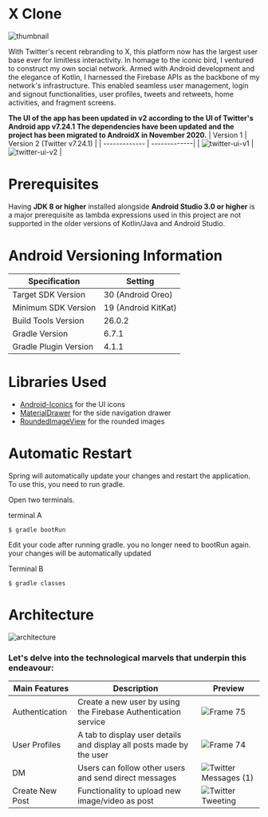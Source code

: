 # X Clone
![thumbnail](https://github.com/Chevinjeon/TwitterClone/assets/109643560/bdf7c576-360d-4500-bb69-e75b22627c29)

With Twitter's recent rebranding to X, this platform now has the largest user base ever for limitless interactivity.
In homage to the iconic bird, I ventured to construct my own social network. Armed with Android development and the elegance of Kotlin, I harnessed the Firebase APIs as the backbone of my network's infrastructure. This enabled seamless user management, login and signout functionalities, user profiles, tweets and retweets, home activities, and fragment screens. 


**The UI of the app has been updated in v2 according to the UI of Twitter's Android app v7.24.1**
**The dependencies have been updated and the project has been migrated to AndroidX in November 2020.**
| Version 1  | Version 2 (Twitter v7.24.1) |
| -------------  | -------------|
| ![twitter-ui-v1](https://github.com/Chevinjeon/TwitterClone/assets/109643560/1c51b600-ab46-42f1-a658-d7bb1693b3af) |  ![twitter-ui-v2](https://github.com/Chevinjeon/TwitterClone/assets/109643560/881157d4-0499-4272-838a-b72f663697c1) |


# Prerequisites 
Having **JDK 8 or higher** installed alongside **Android Studio 3.0 or higher** is a major prerequisite as lambda expressions used in this project are not supported in the older versions of Kotlin/Java and Android Studio. 

# Android Versioning Information 
| Specification | Setting |
| -------------  | -------------|
| Target SDK Version | 30 (Android Oreo) |
| Minimum SDK Version | 19 (Android KitKat) |
| Build Tools Version | 26.0.2 |
| Gradle Version | 6.7.1 |
| Gradle Plugin Version | 4.1.1 |

# Libraries Used
- [Android-Iconics](https://github.com/mikepenz/Android-Iconics) for the UI icons
- [MaterialDrawer](https://github.com/mikepenz/MaterialDrawer) for the side navigation drawer
- [RoundedImageView](https://github.com/vinc3m1/RoundedImageView) for the rounded images

# Automatic Restart
Spring will automatically update your changes and restart the application. To use this, you need to run gradle.

Open two terminals.

terminal A
```
$ gradle bootRun
```
Edit your code after running gradle. you no longer need to bootRun again. your changes will be automatically updated

Terminal B
```
$ gradle classes
```




# Architecture

![architecture](https://github.com/Chevinjeon/TwitterClone/assets/109643560/6285c64e-8032-4f08-be49-8d9c644830a0)


### Let's delve into the technological marvels that underpin this endeavour:
| Main Features  | Description  |  Preview  | 
| -------------  | -------------| ------------- |
| Authentication | Create a new user by using the Firebase Authentication service  | ![Frame 75](https://github.com/Chevinjeon/TwitterClone/assets/109643560/2b9923d8-083d-412a-bb6d-2b62c05552bd) |
| User Profiles   | A tab to display user details and display all posts made by the user  | ![Frame 74](https://github.com/Chevinjeon/TwitterClone/assets/109643560/4d10897d-952a-4a9f-b55a-41a8966f15f4) |
| DM | Users can follow other users and send direct messages | ![Twitter Messages (1)](https://github.com/Chevinjeon/TwitterClone/assets/109643560/3bc5457a-8205-4506-95b6-81a548ebb789) |
| Create New Post | Functionality to upload new image/video as post |![Twitter Tweeting](https://github.com/Chevinjeon/TwitterClone/assets/109643560/8421ac05-1f8d-4bdd-a40c-80d7f7148e28) |


